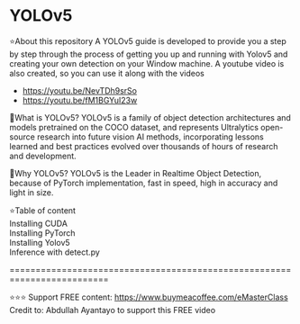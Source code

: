 # YOLOv5
⭐️About this repository
A YOLOv5 guide is developed to provide you a step by step through the process of getting you up and running with Yolov5 and creating your own detection on your Window machine.
A youtube video is also created, so you can use it along with the videos 

- https://youtu.be/NevTDh9srSo
- https://youtu.be/fM1BGYuI23w

🚀What is YOLOv5? 
YOLOv5 is a family of object detection architectures and models pretrained on the COCO dataset, and represents Ultralytics open-source research into future vision AI methods, incorporating lessons learned and best practices evolved over thousands of hours of research and development.

🚀Why YOLOv5? 
YOLOv5 is the Leader in Realtime Object Detection, because of PyTorch implementation, fast in speed, high in accuracy and light in size. 

⭐️Table of content<br>
   Installing CUDA<br>
   Installing PyTorch<br>
   Installing Yolov5<br>
   Inference with detect.py

=========================================================================

⭐️⭐️⭐️
Support FREE content: https://www.buymeacoffee.com/eMasterClass<br>
Credit to: Abdullah Ayantayo to support this FREE video
